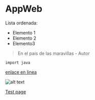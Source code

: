 # AppWeb
Lista ordenada:
- Elemento 1
- Elemento 2
- Elemento3

> En el pais de las maravillas - Autor

`import java`

[enlace en linea](http://www.google.es)

![alt text](https://i.blogs.es/aa1b9a/luna-100mpx/450_1000.jpg)

[Test page](testpage.md)



